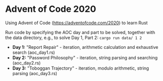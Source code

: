 # Advent of Code 2020

Using Advent of Code (https://adventofcode.com/2020) to learn Rust

Run code by specifying the AOC day and part to be solved, together with the data directory, e.g., to solve Day 1, Part 2:
`cargo run data/ 1 2`

 * **Day 1:** "Report Repair" - iteration, arithmetic calculation and exhaustive search (aoc_day1.rs)
 * **Day 2:** "Password Philosophy" - iteration, string parsing and searching (aoc_day2.rs)
 * **Day 3:** "Toboggan Trajectory" - iteration, modulo arithmetic, string parsing (aoc_day3.rs)
